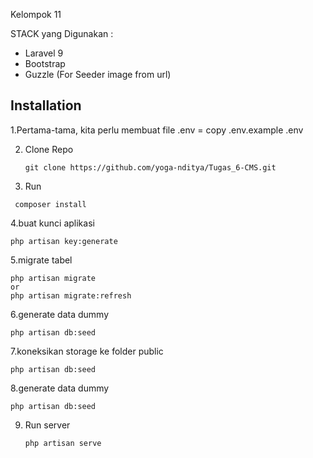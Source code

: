 Kelompok 11

STACK yang Digunakan :

- Laravel 9
- Bootstrap
- Guzzle (For Seeder image from url)

## Installation
1.Pertama-tama, kita perlu membuat file .env = copy .env.example .env

2. Clone Repo
    ```console
    git clone https://github.com/yoga-nditya/Tugas_6-CMS.git
    ```
3. Run
 ```console
  composer install
   ```
 4.buat kunci aplikasi 
   ```console
   php artisan key:generate
   ```
 5.migrate tabel
   ```console
   php artisan migrate
   or
   php artisan migrate:refresh
   ```
6.generate data dummy
   ```console
   php artisan db:seed
   ```
7.koneksikan storage ke folder public
   ```console
   php artisan db:seed
   ```
8.generate data dummy
   ```console
   php artisan db:seed
   ```
9. Run server
   ```console
   php artisan serve
   ```

